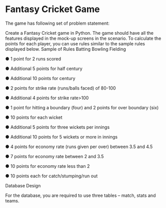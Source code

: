 # Fantasy Cricket Game 

The game has following set of problem statement:

Create a Fantasy Cricket game in Python.  The game should have all the features displayed in 
the mock-up screens in the scenario. To calculate the points for each player, you can use 
rules similar to the sample rules displayed below. 
Sample of Rules 
Batting 
Bowling 
Fielding 

● 1 point for 2 runs scored 

● Additional 5 points for half century

● Additional 10 points for century 

● 2 points for strike rate (runs/balls faced) of 80-100 

● Additional 4 points for strike rate>100 

● 1 point for hitting a boundary (four) and 2 points for over boundary (six) 

● 10 points for each wicket 

● Additional 5 points for three wickets per innings 

● Additional 10 points for 5 wickets or more in innings 

● 4 points for economy rate (runs given per over) between 3.5 and 4.5 

● 7  points for economy rate between 2 and 3.5 

● 10 points for economy rate less than 2 

● 10 points each for catch/stumping/run out 

Database Design 

For the database, you are required to use three tables – match, stats and teams. 
